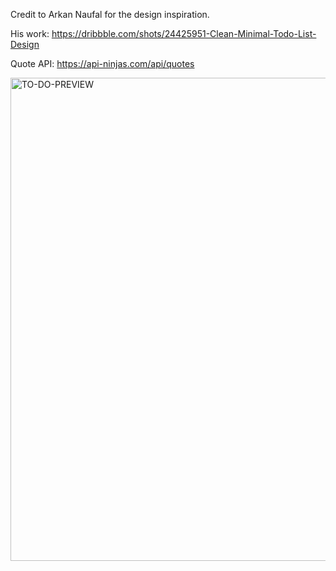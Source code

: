 Credit to Arkan Naufal for the design inspiration.

His work: https://dribbble.com/shots/24425951-Clean-Minimal-Todo-List-Design

Quote API: https://api-ninjas.com/api/quotes

<img width="638" height="773" alt="TO-DO-PREVIEW" src="https://github.com/user-attachments/assets/6035ff3e-c7ed-4386-843c-e2ce34c97075" />
